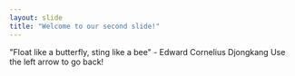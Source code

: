 ```yaml
---
layout: slide
title: "Welcome to our second slide!"
---
```

"Float like a butterfly, sting like a bee" - Edward Cornelius Djongkang
Use the left arrow to go back!
